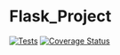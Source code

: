 # Flask_Project

[![Tests](https://github.com/sirtimrod/Flask_Project/actions/workflows/app_test.yml/badge.svg?branch=develop)](https://github.com/sirtimrod/Flask_Project/actions/workflows/app_test.yml)
[![Coverage Status](https://coveralls.io/repos/github/sirtimrod/Flask_Project/badge.svg?branch=develop)](https://coveralls.io/github/sirtimrod/Flask_Project?branch=develop)